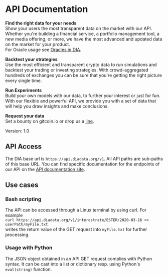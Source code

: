 # API Documentation

**Find the right data for your needs**  
Show your users the most transparent data on the market with our API. Whether you're building a financial service, a portfolio management tool, a new media offering, or more, we have the most advanced and updated data on the market for your product.  
For Oracle usage see [Oracles in DIA](https://docs.diadata.org/documentation/api-1/oracles).

**Backtest your strategies**  
Use the most efficient and transparent crypto data to run simulations and backtest your trading or investing strategies. With crowd-aggregated hundreds of exchanges you can be sure that you're getting the right picture every single time.

**Run Experiments**  
Build your own models with our data, to further your interest or just for fun. With our flexible and powerful API, we provide you with a set of data that will help you draw insights and make conclusions.

**Request your data**  
Set a bounty on gitcoin.io or drop us a [line](mailto:API@diadata.org).

Version: 1.0

## API Access

The DIA base url is `https://api.diadata.org/v1`. All API paths are sub-paths of this base URL. You can find specific documentation for the endpoints of our API on the [API documentation site](https://docs.diadata.org/documentation/api-1/api-endpoints). 

## Use cases

### Bash scripting

The API can be accessed through a Linux terminal by using curl. For example  
`curl https://api.diadata.org/v1/interestrate/ESTER/2020-03-16 >> userPath/myFile.txt`  
writes the return value of the GET request into `myFile.txt` for further processing.

### Usage with Python

The JSON object obtained in an API GET request complies with Python syntax. It can be cast into a list or dictionary resp. using Python's `eval(string)` function.

